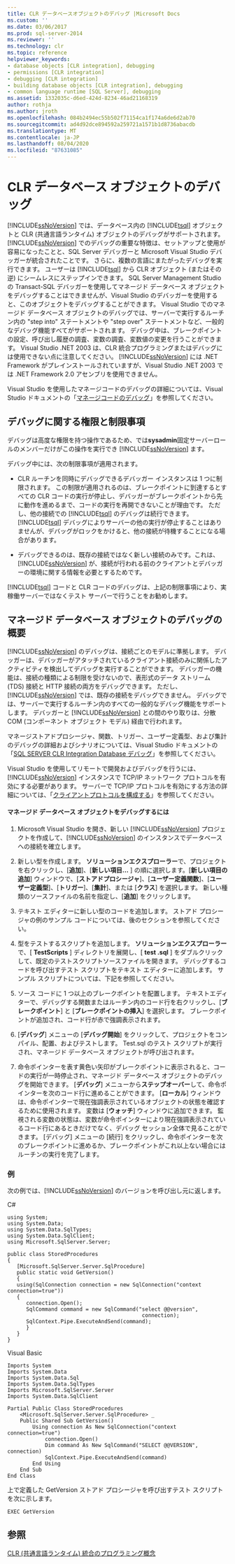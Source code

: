 ```yaml
---
title: CLR データベースオブジェクトのデバッグ |Microsoft Docs
ms.custom: ''
ms.date: 03/06/2017
ms.prod: sql-server-2014
ms.reviewer: ''
ms.technology: clr
ms.topic: reference
helpviewer_keywords:
- database objects [CLR integration], debugging
- permissions [CLR integration]
- debugging [CLR integration]
- building database objects [CLR integration], debugging
- common language runtime [SQL Server], debugging
ms.assetid: 1332035c-d6ed-424d-8234-46ad21168319
author: rothja
ms.author: jroth
ms.openlocfilehash: 084b2494ec55b502f71154ca1f174a6de6d2ab70
ms.sourcegitcommit: ad4d92dce894592a259721a1571b1d8736abacdb
ms.translationtype: MT
ms.contentlocale: ja-JP
ms.lasthandoff: 08/04/2020
ms.locfileid: "87631085"
---
```

# <a name="debugging-clr-database-objects"></a>CLR データベース オブジェクトのデバッグ
  [!INCLUDE[ssNoVersion](../../../includes/ssnoversion-md.md)] では、データベース内の [!INCLUDE[tsql](../../../includes/tsql-md.md)] オブジェクトと CLR (共通言語ランタイム) オブジェクトのデバッグがサポートされます。 [!INCLUDE[ssNoVersion](../../../includes/ssnoversion-md.md)] でのデバッグの重要な特徴は、セットアップと使用が容易になったことと、SQL Server デバッガーと Microsoft Visual Studio デバッガーが統合されたことです。 さらに、複数の言語にまたがったデバッグを実行できます。 ユーザーは [!INCLUDE[tsql](../../../includes/tsql-md.md)] から CLR オブジェクト (またはその逆) にシームレスにステップインできます。 SQL Server Management Studio の Transact-SQL デバッガーを使用してマネージド データベース オブジェクトをデバッグすることはできませんが、Visual Studio のデバッガーを使用すると、このオブジェクトをデバッグすることができます。 Visual Studio でのマネージド データベース オブジェクトのデバッグでは、サーバーで実行するルーチン内の "step into" ステートメントや "step over" ステートメントなど、一般的なデバッグ機能すべてがサポートされます。 デバッグ中は、ブレークポイントの設定、呼び出し履歴の調査、変数の調査、変数値の変更を行うことができます。 Visual Studio .NET 2003 は、CLR 統合プログラミングまたはデバッグには使用できない点に注意してください。 [!INCLUDE[ssNoVersion](../../../includes/ssnoversion-md.md)] には .NET Framework がプレインストールされていますが、Visual Studio .NET 2003 では .NET Framework 2.0 アセンブリを使用できません。  
  
 Visual Studio を使用したマネージコードのデバッグの詳細については、Visual Studio ドキュメントの「[マネージコードのデバッグ](https://go.microsoft.com/fwlink/?LinkId=120377)」を参照してください。  
  
## <a name="debugging-permissions-and-restrictions"></a>デバッグに関する権限と制限事項  
 デバッグは高度な権限を持つ操作であるため、では**sysadmin**固定サーバーロールのメンバーだけがこの操作を実行でき [!INCLUDE[ssNoVersion](../../../includes/ssnoversion-md.md)] ます。  
  
 デバッグ中には、次の制限事項が適用されます。  
  
-   CLR ルーチンを同時にデバッグできるデバッガー インスタンスは 1 つに制限されます。 この制限が適用されるのは、ブレークポイントに到達するとすべての CLR コードの実行が停止し、デバッガーがブレークポイントから先に動作を進めるまで、コードの実行を再開できないことが理由です。 ただし、他の接続での [!INCLUDE[tsql](../../../includes/tsql-md.md)] のデバッグは続行できます。 [!INCLUDE[tsql](../../../includes/tsql-md.md)] デバッグによりサーバーの他の実行が停止することはありませんが、デバッグがロックをかけると、他の接続が待機することになる場合があります。  
  
-   デバッグできるのは、既存の接続ではなく新しい接続のみです。これは、[!INCLUDE[ssNoVersion](../../../includes/ssnoversion-md.md)] が、接続が行われる前のクライアントとデバッガーの環境に関する情報を必要とするためです。  
  
 [!INCLUDE[tsql](../../../includes/tsql-md.md)] コードと CLR コードのデバッグは、上記の制限事項により、実稼働サーバーではなくテスト サーバーで行うことをお勧めします。  
  
## <a name="overview-of-debugging-managed-database-objects"></a>マネージド データベース オブジェクトのデバッグの概要  
 [!INCLUDE[ssNoVersion](../../../includes/ssnoversion-md.md)] のデバッグは、接続ごとのモデルに準拠します。 デバッガーは、デバッガーがアタッチされているクライアント接続のみに関係したアクティビティを検出してデバッグを実行することができます。 デバッガーの機能は、接続の種類による制限を受けないので、表形式のデータ ストリーム (TDS) 接続と HTTP 接続の両方をデバッグできます。 ただし、[!INCLUDE[ssNoVersion](../../../includes/ssnoversion-md.md)] では、既存の接続をデバッグできません。 デバッグでは、サーバーで実行するルーチン内のすべての一般的なデバッグ機能をサポートします。 デバッガーと [!INCLUDE[ssNoVersion](../../../includes/ssnoversion-md.md)] との間のやり取りは、分散 COM (コンポーネント オブジェクト モデル) 経由で行われます。  
  
 マネージストアドプロシージャ、関数、トリガー、ユーザー定義型、および集計のデバッグの詳細およびシナリオについては、Visual Studio ドキュメントの「[SQL SERVER CLR Integration Database デバッグ](https://go.microsoft.com/fwlink/?LinkId=120378)」を参照してください。  
  
 Visual Studio を使用してリモートで開発およびデバッグを行うには、[!INCLUDE[ssNoVersion](../../../includes/ssnoversion-md.md)] インスタンスで TCP/IP ネットワーク プロトコルを有効にする必要があります。 サーバーで TCP/IP プロトコルを有効にする方法の詳細については、「[クライアントプロトコルを構成する](../../database-engine/configure-windows/configure-client-protocols.md)」を参照してください。  
  
#### <a name="to-debug-a-managed-database-object"></a>マネージド データベース オブジェクトをデバッグするには  
  
1.  Microsoft Visual Studio を開き、新しい [!INCLUDE[ssNoVersion](../../../includes/ssnoversion-md.md)] プロジェクトを作成して、[!INCLUDE[ssNoVersion](../../../includes/ssnoversion-md.md)] のインスタンスでデータベースへの接続を確立します。  
  
2.  新しい型を作成します。 **ソリューションエクスプローラー**で、プロジェクトを右クリックし、[**追加**]、[**新しい項目...** ] の順に選択します。[**新しい項目の追加**] ウィンドウで、[**ストアドプロシージャ**]、[**ユーザー定義関数**]、[**ユーザー定義型**]、[**トリガー**]、[**集計**]、または [**クラス**] を選択します。 新しい種類のソースファイルの名前を指定し、[**追加**] をクリックします。  
  
3.  テキスト エディターに新しい型のコードを追加します。 ストアド プロシージャの例のサンプル コードについては、後のセクションを参照してください。  
  
4.  型をテストするスクリプトを追加します。 **ソリューションエクスプローラー**で、[ **TestScripts** ] ディレクトリを展開し、[ **test .sql** ] をダブルクリックして、既定のテストスクリプトソースファイルを開きます。 デバッグするコードを呼び出すテスト スクリプトをテキスト エディターに追加します。 サンプル スクリプトについては、下記を参照してください。  
  
5.  ソース コードに 1 つ以上のブレークポイントを配置します。 テキストエディターで、デバッグする関数またはルーチン内のコード行を右クリックし、[**ブレークポイント**] と [**ブレークポイントの挿入**] を選択します。 ブレークポイントが追加され、コード行が赤で強調表示されます。  
  
6.  [**デバッグ**] メニューの [**デバッグ開始**] をクリックして、プロジェクトをコンパイル、配置、およびテストします。 Test.sql のテスト スクリプトが実行され、マネージド データベース オブジェクトが呼び出されます。  
  
7.  命令ポインターを表す黄色い矢印がブレークポイントに表示されると、コードの実行が一時停止され、マネージド データベース オブジェクトのデバッグを開始できます。 [**デバッグ**] メニューから**ステップオーバー**して、命令ポインターを次のコード行に進めることができます。 [**ローカル**] ウィンドウは、命令ポインターで現在強調表示されているオブジェクトの状態を確認するために使用されます。 変数は [**ウォッチ**] ウィンドウに追加できます。 監視される変数の状態は、変数が命令ポインターにより現在強調表示されているコード行にあるときだけでなく、デバッグ セッション全体で見ることができます。 [デバッグ] メニューの [続行] をクリックし、命令ポインターを次のブレークポイントに進めるか、ブレークポイントがこれ以上ない場合にはルーチンの実行を完了します。  
  
### <a name="example"></a>例  
 次の例では、[!INCLUDE[ssNoVersion](../../../includes/ssnoversion-md.md)] のバージョンを呼び出し元に返します。  
  
 C#  
  
```  
using System;  
using System.Data;  
using System.Data.SqlTypes;  
using System.Data.SqlClient;  
using Microsoft.SqlServer.Server;   
  
public class StoredProcedures   
{  
   [Microsoft.SqlServer.Server.SqlProcedure]  
   public static void GetVersion()  
   {  
   using(SqlConnection connection = new SqlConnection("context connection=true"))   
   {  
      connection.Open();  
      SqlCommand command = new SqlCommand("select @@version",  
                                           connection);  
      SqlContext.Pipe.ExecuteAndSend(command);  
      }  
   }  
}  
```  
  
 Visual Basic  
  
```  
Imports System  
Imports System.Data  
Imports System.Data.Sql  
Imports System.Data.SqlTypes  
Imports Microsoft.SqlServer.Server  
Imports System.Data.SqlClient  
  
Partial Public Class StoredProcedures   
    <Microsoft.SqlServer.Server.SqlProcedure> _  
    Public Shared Sub GetVersion()  
        Using connection As New SqlConnection("context connection=true")  
            connection.Open()  
            Dim command As New SqlCommand("SELECT @@VERSION", connection)  
            SqlContext.Pipe.ExecuteAndSend(command)  
        End Using  
    End Sub  
End Class  
```  
  
 上で定義した GetVersion ストアド プロシージャを呼び出すテスト スクリプトを次に示します。  
  
```  
EXEC GetVersion  
```  
  
## <a name="see-also"></a>参照  
 [CLR &#40;共通言語ランタイム&#41; 統合のプログラミング概念](common-language-runtime-clr-integration-programming-concepts.md)  
  
  
